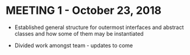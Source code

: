 # MEETING 1 - October 23, 2018

* Established general structure for outermost interfaces and abstract classes and how some of them may be instantiated

* Divided work amongst team - updates to come